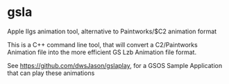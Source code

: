# gsla
Apple IIgs animation tool, alternative to Paintworks/$C2 animation format

This is a C++ command line tool, that will convert a C2/Paintworks Animation
file into the more efficient GS Lzb Animation file format.

See https://github.com/dwsJason/gslaplay, for a GSOS Sample Application
that can play these animations



